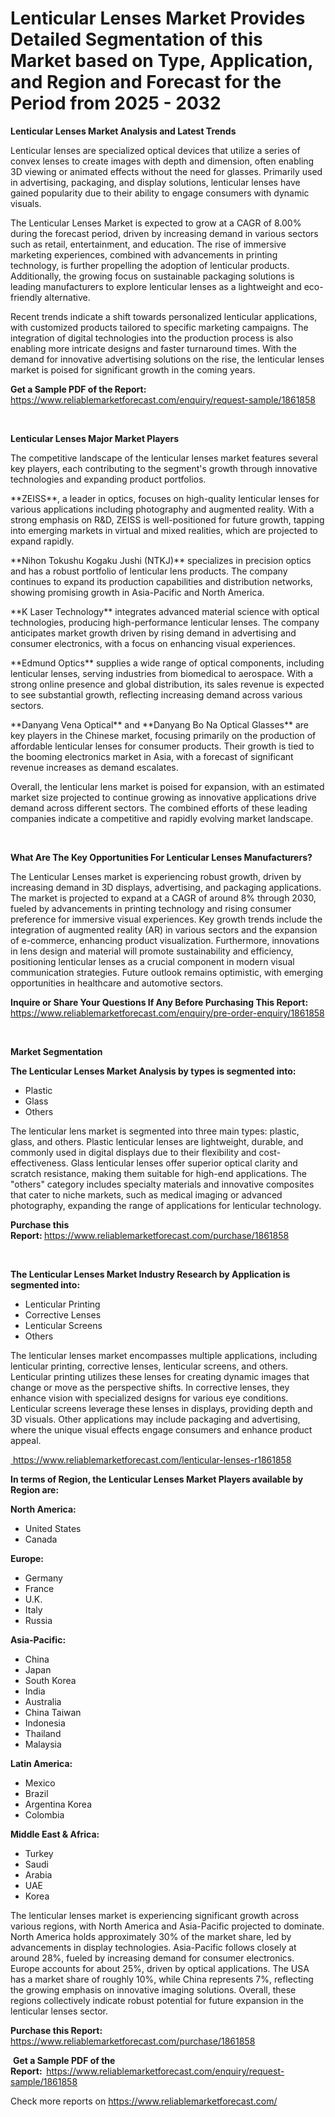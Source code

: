 <p><h1>Lenticular Lenses Market Provides Detailed Segmentation of this Market based on Type, Application, and Region and Forecast for the Period from 2025 - 2032</h1></p><p><strong>Lenticular Lenses Market Analysis and Latest Trends</strong></p>
<p><p>Lenticular lenses are specialized optical devices that utilize a series of convex lenses to create images with depth and dimension, often enabling 3D viewing or animated effects without the need for glasses. Primarily used in advertising, packaging, and display solutions, lenticular lenses have gained popularity due to their ability to engage consumers with dynamic visuals.</p><p>The Lenticular Lenses Market is expected to grow at a CAGR of 8.00% during the forecast period, driven by increasing demand in various sectors such as retail, entertainment, and education. The rise of immersive marketing experiences, combined with advancements in printing technology, is further propelling the adoption of lenticular products. Additionally, the growing focus on sustainable packaging solutions is leading manufacturers to explore lenticular lenses as a lightweight and eco-friendly alternative.</p><p>Recent trends indicate a shift towards personalized lenticular applications, with customized products tailored to specific marketing campaigns. The integration of digital technologies into the production process is also enabling more intricate designs and faster turnaround times. With the demand for innovative advertising solutions on the rise, the lenticular lenses market is poised for significant growth in the coming years.</p></p>
<p><strong>Get a Sample PDF of the Report:&nbsp;</strong> <a href="https://www.reliablemarketforecast.com/enquiry/request-sample/1861858?utm_campaign=2950&utm_medium=2&utm_source=Github&utm_content=ia&utm_term=31032025&utm_id=lenticular-lenses">https://www.reliablemarketforecast.com/enquiry/request-sample/1861858</a></p>
<p>&nbsp;</p>
<p><strong>Lenticular Lenses Major Market Players</strong></p>
<p><p>The competitive landscape of the lenticular lenses market features several key players, each contributing to the segment's growth through innovative technologies and expanding product portfolios. </p><p>**ZEISS**, a leader in optics, focuses on high-quality lenticular lenses for various applications including photography and augmented reality. With a strong emphasis on R&D, ZEISS is well-positioned for future growth, tapping into emerging markets in virtual and mixed realities, which are projected to expand rapidly.</p><p>**Nihon Tokushu Kogaku Jushi (NTKJ)** specializes in precision optics and has a robust portfolio of lenticular lens products. The company continues to expand its production capabilities and distribution networks, showing promising growth in Asia-Pacific and North America.</p><p>**K Laser Technology** integrates advanced material science with optical technologies, producing high-performance lenticular lenses. The company anticipates market growth driven by rising demand in advertising and consumer electronics, with a focus on enhancing visual experiences.</p><p>**Edmund Optics** supplies a wide range of optical components, including lenticular lenses, serving industries from biomedical to aerospace. With a strong online presence and global distribution, its sales revenue is expected to see substantial growth, reflecting increasing demand across various sectors.</p><p>**Danyang Vena Optical** and **Danyang Bo Na Optical Glasses** are key players in the Chinese market, focusing primarily on the production of affordable lenticular lenses for consumer products. Their growth is tied to the booming electronics market in Asia, with a forecast of significant revenue increases as demand escalates.</p><p>Overall, the lenticular lens market is poised for expansion, with an estimated market size projected to continue growing as innovative applications drive demand across different sectors. The combined efforts of these leading companies indicate a competitive and rapidly evolving market landscape.</p></p>
<p>&nbsp;</p>
<p><strong>What Are The Key Opportunities For Lenticular Lenses Manufacturers?</strong></p>
<p><p>The Lenticular Lenses market is experiencing robust growth, driven by increasing demand in 3D displays, advertising, and packaging applications. The market is projected to expand at a CAGR of around 8% through 2030, fueled by advancements in printing technology and rising consumer preference for immersive visual experiences. Key growth trends include the integration of augmented reality (AR) in various sectors and the expansion of e-commerce, enhancing product visualization. Furthermore, innovations in lens design and material will promote sustainability and efficiency, positioning lenticular lenses as a crucial component in modern visual communication strategies. Future outlook remains optimistic, with emerging opportunities in healthcare and automotive sectors.</p></p>
<p><strong>Inquire or Share Your Questions If Any Before Purchasing This Report:</strong> <a href="https://www.reliablemarketforecast.com/enquiry/pre-order-enquiry/1861858?utm_campaign=2950&utm_medium=2&utm_source=Github&utm_content=ia&utm_term=31032025&utm_id=lenticular-lenses">https://www.reliablemarketforecast.com/enquiry/pre-order-enquiry/1861858</a></p>
<p>&nbsp;</p>
<p><strong>Market Segmentation</strong></p>
<p><strong>The Lenticular Lenses Market Analysis by types is segmented into:</strong></p>
<p><ul><li>Plastic</li><li>Glass</li><li>Others</li></ul></p>
<p><p>The lenticular lens market is segmented into three main types: plastic, glass, and others. Plastic lenticular lenses are lightweight, durable, and commonly used in digital displays due to their flexibility and cost-effectiveness. Glass lenticular lenses offer superior optical clarity and scratch resistance, making them suitable for high-end applications. The "others" category includes specialty materials and innovative composites that cater to niche markets, such as medical imaging or advanced photography, expanding the range of applications for lenticular technology.</p></p>
<p><strong>Purchase this Report:&nbsp;</strong><a href="https://www.reliablemarketforecast.com/purchase/1861858?utm_campaign=2950&utm_medium=2&utm_source=Github&utm_content=ia&utm_term=31032025&utm_id=lenticular-lenses">https://www.reliablemarketforecast.com/purchase/1861858</a></p>
<p>&nbsp;</p>
<p><strong>The Lenticular Lenses Market Industry Research by Application is segmented into:</strong></p>
<p><ul><li>Lenticular Printing</li><li>Corrective Lenses</li><li>Lenticular Screens</li><li>Others</li></ul></p>
<p><p>The lenticular lenses market encompasses multiple applications, including lenticular printing, corrective lenses, lenticular screens, and others. Lenticular printing utilizes these lenses for creating dynamic images that change or move as the perspective shifts. In corrective lenses, they enhance vision with specialized designs for various eye conditions. Lenticular screens leverage these lenses in displays, providing depth and 3D visuals. Other applications may include packaging and advertising, where the unique visual effects engage consumers and enhance product appeal.</p></p>
<p><a href="https://www.reliablemarketforecast.com/lenticular-lenses-r1861858?utm_campaign=2950&utm_medium=2&utm_source=Github&utm_content=ia&utm_term=31032025&utm_id=lenticular-lenses">&nbsp;https://www.reliablemarketforecast.com/lenticular-lenses-r1861858</a></p>
<p><strong>In terms of Region, the Lenticular Lenses Market Players available by Region are:</strong></p>
<p>
    <p> <strong> North America: </strong>
        <ul>
            <li>United States</li>
            <li>Canada</li>
        </ul>
        </p> 
    <p> <strong> Europe: </strong>
        <ul>
            <li>Germany</li>
            <li>France</li>
            <li>U.K.</li>
            <li>Italy</li>
            <li>Russia</li>
        </ul>
        </p> 
    <p> <strong> Asia-Pacific: </strong>
        <ul>
            <li>China</li>
            <li>Japan</li>
            <li>South Korea</li>
            <li>India</li>
            <li>Australia</li>
            <li>China Taiwan</li>
            <li>Indonesia</li>
            <li>Thailand</li>
            <li>Malaysia</li>
        </ul>
        </p> 
    <p> <strong> Latin America: </strong>
        <ul>
            <li>Mexico</li>
            <li>Brazil</li>
            <li>Argentina Korea</li>
            <li>Colombia</li>
        </ul>
        </p> 
    <p> <strong> Middle East & Africa: </strong>
        <ul>
            <li>Turkey</li>
            <li>Saudi</li>
            <li>Arabia</li>
            <li>UAE</li>
            <li>Korea</li>
        </ul>
    </p>
    </p>
<p><p>The lenticular lenses market is experiencing significant growth across various regions, with North America and Asia-Pacific projected to dominate. North America holds approximately 30% of the market share, led by advancements in display technologies. Asia-Pacific follows closely at around 28%, fueled by increasing demand for consumer electronics. Europe accounts for about 25%, driven by optical applications. The USA has a market share of roughly 10%, while China represents 7%, reflecting the growing emphasis on innovative imaging solutions. Overall, these regions collectively indicate robust potential for future expansion in the lenticular lenses sector.</p></p>
<p><strong>Purchase this Report: </strong><a href="https://www.reliablemarketforecast.com/purchase/1861858?utm_campaign=2950&utm_medium=2&utm_source=Github&utm_content=ia&utm_term=31032025&utm_id=lenticular-lenses">https://www.reliablemarketforecast.com/purchase/1861858</a></p>
<p>&nbsp;<strong>Get a Sample PDF of the Report:&nbsp;&nbsp;</strong><a href="https://www.reliablemarketforecast.com/enquiry/request-sample/1861858?utm_campaign=2950&utm_medium=2&utm_source=Github&utm_content=ia&utm_term=31032025&utm_id=lenticular-lenses">https://www.reliablemarketforecast.com/enquiry/request-sample/1861858</a></p>
<p><strong></strong></p>
<p>Check more reports on <a href="https://www.reliablemarketforecast.com/?utm_campaign=2950&utm_medium=2&utm_source=Github&utm_content=ia&utm_term=31032025&utm_id=lenticular-lenses">https://www.reliablemarketforecast.com/</a></p>